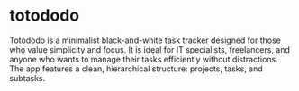 # totododo
Totododo is a minimalist black-and-white task tracker designed for those who value simplicity and focus. It is ideal for IT specialists, freelancers, and anyone who wants to manage their tasks efficiently without distractions. The app features a clean, hierarchical structure: projects, tasks, and subtasks. 
